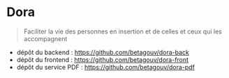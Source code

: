 # Dora

> Faciliter la vie des personnes en insertion et de celles et ceux qui les accompagnent

- dépôt du backend :
  https://github.com/betagouv/dora-back
- dépôt du frontend :
  https://github.com/betagouv/dora-front
- dépôt du service PDF :
  https://github.com/betagouv/dora-pdf
